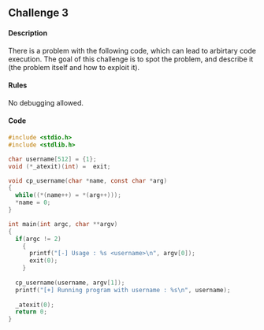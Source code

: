 ## Challenge 3

#### Description
There is a problem with the following code, which can lead to arbirtary code execution.
The goal of this challenge is to spot the problem, and describe it (the problem itself and how to exploit it).

#### Rules
No debugging allowed.

#### Code
```c
#include <stdio.h>
#include <stdlib.h>

char username[512] = {1};
void (*_atexit)(int) =  exit;

void cp_username(char *name, const char *arg)
{
  while((*(name++) = *(arg++)));
  *name = 0; 
}

int main(int argc, char **argv)
{
  if(argc != 2)
    {
      printf("[-] Usage : %s <username>\n", argv[0]);
      exit(0);
    }
   
  cp_username(username, argv[1]);
  printf("[+] Running program with username : %s\n", username);
   
  _atexit(0);
  return 0;
}
```

